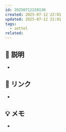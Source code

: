 ```yaml
---
id: 20250712220130
created: 2025-07-12 22:01
updated: 2025-07-12 22:01
tags:
  - zettel
related:
---
```


## 📝 説明
-  

## 🔗 リンク
- 

## 💡 メモ
- 
